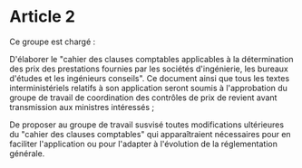 # Article 2

Ce groupe est chargé :

D'élaborer le "cahier des clauses comptables applicables à la détermination des prix des prestations fournies par les sociétés d'ingénierie, les bureaux d'études et les ingénieurs conseils". Ce document ainsi que tous les textes interministériels relatifs à son application seront soumis à l'approbation du groupe de travail de coordination des contrôles de prix de revient avant transmission aux ministres intéressés ;

De proposer au groupe de travail susvisé toutes modifications ultérieures du "cahier des clauses comptables" qui apparaîtraient nécessaires pour en faciliter l'application ou pour l'adapter à l'évolution de la réglementation générale.
